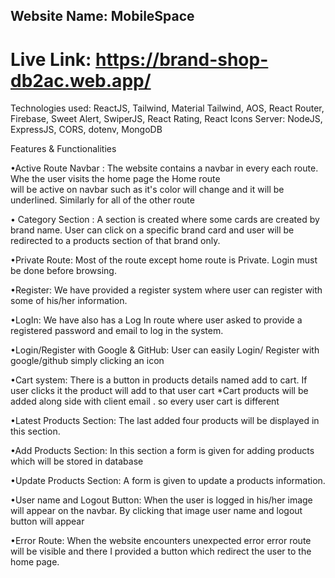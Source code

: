 ## Website Name:  MobileSpace

# Live Link: https://brand-shop-db2ac.web.app/

Technologies used:  ReactJS, Tailwind, Material Tailwind, AOS, React Router, Firebase, Sweet 
                    Alert, SwiperJS, React Rating, React Icons
                    Server: NodeJS, ExpressJS, CORS, dotenv, MongoDB

Features & Functionalities

•Active Route Navbar : The website contains a navbar in every each route. Whe the user visits the home page the Home route  
                       will be active on navbar such as it's color will change and it will be underlined. Similarly for all of the other route

• Category Section : A section is created where some cards are created by brand name. User can click on a specific brand card 
                     and user will be redirected to a products section of that brand only.

•Private Route: Most of the route except home route is Private. Login must be done before browsing.

•Register: We have provided a register system where user can register with some of his/her information.

•LogIn: We have also has a Log In route where user asked to provide a registered password and email to log in the system.

•Login/Register with Google & GitHub: User can easily Login/ Register with google/github simply clicking an icon


•Cart system: There is a button in products details named add to cart. If user clicks it the product will add to that user cart
              *Cart products will be added along side with client email . so every user cart is different

•Latest Products Section: The last added four products will be displayed in this section.

•Add Products Section: In this section a form is given for adding products which will be stored in database

•Update Products Section: A form is given to update a products information.

•User name and Logout Button: When the user is logged in his/her image will appear on the navbar. By clicking that image user 
                             name and logout button will appear

•Error Route: When the website encounters unexpected error error route will be visible and there I provided a button which 
              redirect the user to the home page.
